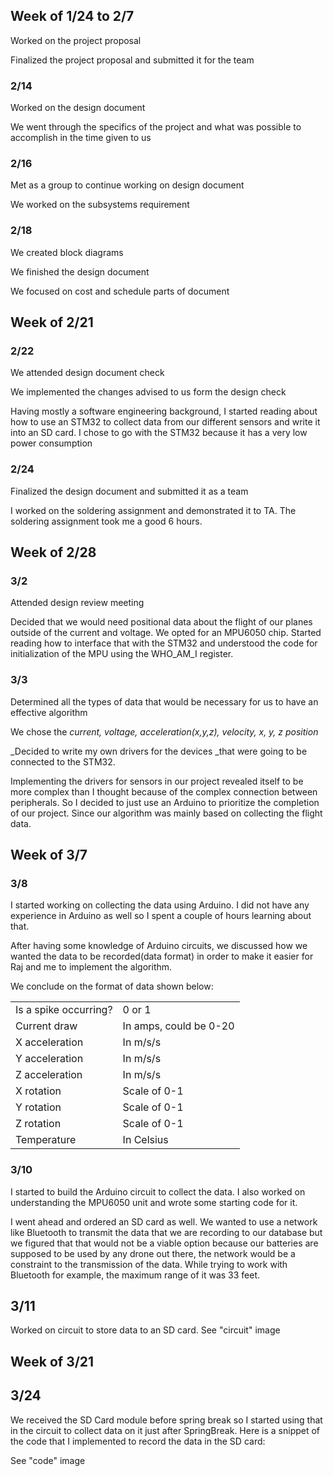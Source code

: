 ## Week of 1/24 to 2/7

Worked on the project proposal

Finalized the project proposal and submitted it for the team


### 2/14

Worked on the design document

We went through the specifics of the project and what was possible to accomplish in the time given to us


### 2/16

Met as a group to continue working on design document

We worked on the subsystems requirement


### 2/18

We created block diagrams

We finished the design document

We focused on cost and schedule parts of document

## Week of 2/21


### 2/22

We attended design document check

We implemented the changes advised to us form the design check

Having mostly a software engineering background, I started reading about how to use an STM32 to collect data from our different sensors and write it into an SD card. I chose to go with the STM32 because it has a very low power consumption


### 2/24

Finalized the design document and submitted it as a team

I worked on the soldering assignment and demonstrated it to TA. The soldering assignment took me a good 6 hours.

## Week of 2/28


### 3/2

Attended design review meeting

Decided that we would need positional data about the flight of our planes outside of the current and voltage. We opted for an MPU6050 chip. Started reading how to interface that with the STM32 and understood the code for initialization of the MPU using the WHO_AM_I register.


### 3/3

Determined all the types of data that would be necessary for us to have an effective algorithm

We chose the _current, voltage, acceleration(x,y,z), velocity, x, y, z position_

_Decided to write my own drivers for the devices _that were going to be connected to the STM32.

Implementing the drivers for sensors in our project revealed itself to be more complex than I thought because of the complex connection between peripherals. So I decided to just use an Arduino to prioritize the completion of our project. Since our algorithm was mainly based on collecting the flight data.


## Week of 3/7


### 3/8

I started working on collecting the data using Arduino. I did not have any experience in Arduino as well so I spent a couple of hours learning about that.

After having some knowledge of Arduino circuits, we discussed how we wanted the data to be recorded(data format) in order to make it easier for Raj and me to implement the algorithm.

We conclude on the format of data shown below:


<table>
  <tr>
   <td>Is a spike occurring?
   </td>
   <td>0 or 1
   </td>
  </tr>
  <tr>
   <td>Current draw
   </td>
   <td>In amps, could be 0-20
   </td>
  </tr>
  <tr>
   <td>X acceleration
   </td>
   <td>In m/s/s
   </td>
  </tr>
  <tr>
   <td>Y acceleration
   </td>
   <td>In m/s/s
   </td>
  </tr>
  <tr>
   <td>Z acceleration
   </td>
   <td>In m/s/s
   </td>
  </tr>
  <tr>
   <td>X rotation
   </td>
   <td>Scale of 0-1
   </td>
  </tr>
  <tr>
   <td>Y rotation
   </td>
   <td>Scale of 0-1
   </td>
  </tr>
  <tr>
   <td>Z rotation
   </td>
   <td>Scale of 0-1
   </td>
  </tr>
  <tr>
   <td>Temperature
   </td>
   <td>In Celsius
   </td>
  </tr>
</table>



### 3/10

I started to build the Arduino circuit to collect the data. I also worked on understanding the MPU6050 unit and wrote some starting code for it.

I went ahead and ordered an SD card as well. We wanted to use a network like Bluetooth to transmit the data that we are recording to our database but we figured that that would not be a viable option because our batteries are supposed to be used by any drone out there, the network would be a constraint to the transmission of the data. While trying to work with Bluetooth for example, the maximum range of it was 33 feet.


## 3/11

Worked on circuit to store data to an SD card. See "circuit" image

## Week of 3/21


## 3/24

We received the SD Card module before spring break so I started using that in the circuit to collect data on it just after SpringBreak. Here is a snippet of the code that I implemented to record the data in the SD card:

See "code" image

